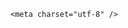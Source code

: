 <!DOCTYPE html>
<html lang="zh-CN">

<head>
    
<title>马斯克宣布回归7x24小时工作状态，这算是彻底告别政坛了吗？能否挽救此前受损的业绩？_腾讯新闻</title>
<meta name="keywords" content="马斯克,特朗普,特斯拉,美国,美国_时政,政坛,共和党">
<meta name="description" content="财联社5月25日讯（编辑 史正丞）经历近一年的政坛大冒险后，世界首富马斯克正将全部的精力重新放到他的电动车和火星事业上。他周六在社交媒体上发帖称，他已经重新回到7x24小时工作的状态，还要“睡在会议室、服务器机房或工厂里”。马斯克表态称：“我必须全神贯注于X/xAI和特斯拉，还有下周的星舰发射，因为我们正推出关...">
<meta name="author" content="腾讯网">
<meta name="copyright" content="Copyright 1998 - 2025 Tencent. All Rights Reserved">
<meta property="og:type" content="news" />

<meta property="og:title" content="马斯克宣布回归7x24小时工作状态，这算是彻底告别政坛了吗？能否挽救此前受损的业绩？_腾讯新闻" />
<meta property="og:description" content="财联社5月25日讯（编辑 史正丞）经历近一年的政坛大冒险后，世界首富马斯克正将全部的精力重新放到他的电动车和火星事业上。他周六在社交媒体上发帖称，他已经重新回到7x24小时工作的状态，还要“睡在会议室、服务器机房或工厂里”。马斯克表态称：“我必须全神贯注于X/xAI和特斯拉，还有下周的星舰发射，因为我们正推出关..." />
<meta property="og:url" content="https://news.qq.com/rain/a/20250525Q022UJ00" />
<meta property="og:image" content="https://inews.gtimg.com/news_ls/Ougj8ugBw0lu8R_bLXz93oUS7noQGEAOePNXiSGNkyUU8AA_640330/0" />
<meta property="article:author" content="" />
<meta property="article:published_time" content="2025-05-25 11:32:40" />
<meta property="category" content="" />

    <meta charset="utf-8" />
<meta http-equiv="X-UA-Compatible" content="IE=Edge" />
<meta name="viewport" content="width=device-width, initial-scale=1, shrink-to-fit=no" />
<link rel="dns-prefetch" href="mat1.gtimg.com">
<link rel="dns-prefetch" href="i.news.qq.com">
<link rel="shortcut icon" href="https://mat1.gtimg.com/qqcdn/qqindex2021/favicon.ico">
<script nomodule="true" src="https://mat1.gtimg.com/qqcdn/qqindex2021/common-static/20240515201444/core3-37-1.min.js"></script>
<script>
  try {
    if (!window.IntersectionObserver) {
      var observerScript = document.createElement('script');
      observerScript.src = "https://mat1.gtimg.com/qqcdn/qqindex2021/common-static/20241024141058/intersection-observer-polyfill.js";
      document.head.appendChild(observerScript);
    }
  } catch (error) {}
</script>

<script>
  try {
    if (!Element.prototype.scrollTo) {
      var scrollScript = document.createElement('script');
      scrollScript.src = "https://mat1.gtimg.com/qqcdn/qqindex2021/common-static/20241025153001/scroll-behavior-polyfill.js";
      document.head.appendChild(scrollScript);
    }
  } catch (error) {}
</script>
<script>
  try {
    if ('scrollRestoration' in window.history) {
      window.history.scrollRestoration = 'manual';
    }
    window.isPcClient = Boolean(window.electron) && (
      window.navigator.userAgent.indexOf('pc-client') > 0 ||
      window.navigator.userAgent.indexOf('TencentNews') > 0
    );
  } catch {}
</script>
<script>
  try {
    if (window.isPcClient) {
      var bodyStyle = document.createElement('style');
      bodyStyle.innerText = 'body{ zoom: 0.95 }';
      document.head.appendChild(bodyStyle);
    }
  } catch {}
</script>
<script>
  window.DATA = {"safe_cntl":{"close_relate_thing":0,"close_all_rel":0,"close_comment_dislike":0,"close_global_news_sis":0,"close_share_pull":0,"emoticon_comment_mode":0,"close_all_ad":0,"close_all_emoticon_comment":0,"close_all_favorite":0},"title":"马斯克宣布回归7x24小时工作状态，这算是彻底告别政坛了吗？能否挽救此前受损的业绩？","url":"https://view.inews.qq.com/a/20250525Q022UJ00","channelEntryJumpType":1,"likeInfo":0,"question_id":"","enableDiffusion":1,"extra_property":{"FeedbackDetailDisableInsert":0,"zanSkinType":""},"intro":"","surl":"https://view.inews.qq.com/a/20250525Q022UJ00","time":"2025-05-25 07:39:01","ai_switch":true,"atype":232,"emojiRelatedSwitch":1,"is_deleted":0,"self_declare":{"declare":"个人观点，仅供参考"},"shareDesc":"腾讯新闻","shareImg":"https://inews.gtimg.com/om_ls/OXZTo4Xt8MzuFNWoXIpp2nojUBSoxLXbFM1VG_HMBzwtMAA_870492/0","already_answer":false,"article_category":"83","attribute":{},"card":{"msgEntry":1,"vip_desc":"腾讯新闻问答课代表官方账号","vip_place":"left","update_frequency":"1970-01-01 08:00:00","vip_type":"30012","liveInfo":{},"uin":"ecbe89d289b6198c7996f16538ebc224f9","vip_icon_night":"http://inews.gtimg.com/newsapp_ls/0/14876052067/0","suid":"8QMc339d5IQeuTzY5QN3","cpLevel":2,"chlid":"22983986","chlname":"问答课代表","desc":"腾讯新闻问答课代表，结合当下热点新闻和网友热议，发现好问题，期待好回答。","icon":"https://inews.gtimg.com/om_ls/OPBO91JgEbYG-O62jC2hCRA_yoydsA8oEANb87pxgNxKgAA_200200/0","vip_icon":"http://inews.gtimg.com/newsapp_ls/0/14876051701/0","vip_type_new":"30012"},"isSensitive":0,"FadCid":"","copyright_share":"本文来自腾讯新闻客户端创作者，不代表腾讯新闻的观点和立场。","forbidCommentUpDown":0,"closeCommentBanner":0,"iNewsRecommendLevel":1,"answer_num":3,"detail_entry":{"is_orignal":1,"orignal_entry":1},"relate_extend_infos":{"longTitle":"马斯克宣布回归7x24小时工作状态 还要在工厂打地铺","title":"马斯克宣布回归7x24小时工作状态 还要在工厂打地铺","url":"http://view.inews.qq.com/a/20250525A0192E00","abstract":"财联社5月25日讯（编辑 史正丞）经历近一年的政坛大冒险后，世界首富马斯克正将全部的精力重新放到他的电动车和火星事业上。他周六在社交媒体上发帖称，他已经重新回到7x24小时工作的状态，还要“睡在会议室、服务器机房或工厂里”。马斯克表态称：“我必须全神贯注于X/xAI和特斯拉，还有下周的星舰发射，因为我们正推出关...","id":"20250525A0192E00","imgURL":"https://inews.gtimg.com/news_ls/OUCWKnK7ulz2vPNay2PA5b86bgBEmRKp5r6MZlzxFEjEQAA_640330/0","imgURLSmall":"https://inews.gtimg.com/news_ls/OUCWKnK7ulz2vPNay2PA5b86bgBEmRKp5r6MZlzxFEjEQAA_150120/0"},"remarks":"","ret":0,"abstract":"","adInfo":{"openAdsComment":1,"openAdsPhotos":1,"openAdsText":1,"openRelatedNewsAd":1,"openAds":1},"content":null,"final_declare":["个人观点，仅供参考"],"id":"20250525Q022UJ00","questionInfo":{"relate_extend_infos":[{"longtitle":"马斯克宣布回归7x24小时工作状态 还要在工厂打地铺","picShowType":"90092","thumbnails_qqnews":["https://inews.gtimg.com/news_ls/OUCWKnK7ulz2vPNay2PA5b86bgBEmRKp5r6MZlzxFEjEQAA_294195/0"],"title":"马斯克宣布回归7x24小时工作状态 还要在工厂打地铺","url":"https://view.inews.qq.com/a/20250525A0192E00","abstract":"财联社5月25日讯（编辑 史正丞）经历近一年的政坛大冒险后，世界首富马斯克正将全部的精力重新放到他的电动车和火星事业上。他周六在社交媒体上发帖称，他已经重新回到7x24小时工作的状态，还要“睡在会议室、服务器机房或工厂里”。马斯克表态称：“我必须全神贯注于X/xAI和特斯拉，还有下周的星舰发射，因为我们正推出关...","articletype":"0","id":"20250525A0192E00"}],"thumbnails_qqnews":["https://inews.gtimg.com/om_ls/OXZTo4Xt8MzuFNWoXIpp2nojUBSoxLXbFM1VG_HMBzwtMAA_294195/0"],"title":"马斯克宣布回归7x24小时工作状态，这算是彻底告别政坛了吗？能否挽救此前受损的业绩？","url":"http://view.inews.qq.com/a/20250525Q022UJ00","abstract":"","id":"20250525Q022UJ00","longtitle":"马斯克宣布回归7x24小时工作状态，这算是彻底告别政坛了吗？","question_short_title":"马斯克宣布回归7x24小时工作状态，这算是彻底告别政坛了吗？能否挽救此前受损的业绩？"},"content_words_num":39,"copyright_wording_share":"免责声明","disableDeclare":1,"emojiSwitch":1,"news_app_recommend_status":4,"news_update_time":1748144452,"all_long_pic":1,"categoryrray":{"category_id":"83","sub_category_id":"322"},"commentid":"","cms_id":"20250525Q022UJ00","articleId":"20250525Q02ABG00","article_type":232,"tags":"","desc":"财联社5月25日讯（编辑 史正丞）经历近一年的政坛大冒险后，世界首富马斯克正将全部的精力重新放到他的电动车和火星事业上。他周六在社交媒体上发帖称，他已经重新回到7x24小时工作的状态，还要“睡在会议室、服务器机房或工厂里”。马斯克表态称：“我必须全神贯注于X/xAI和特斯拉，还有下周的星舰发射，因为我们正推出关...","videoArr":[]};
</script>
<script>
  window.channelInfo = {"channelConfig":{"channelNav":[{"_auto_id":"1","active_alien_img":"","alien_img":"","channel_id":"news_news_home","is_local":"0","link":"https://www.qq.com","name_cn":"首页","name_en":"home"},{"_auto_id":"2","active_alien_img":"","alien_img":"","channel_id":"news_news_top","is_local":"0","link":"","name_cn":"要闻","name_en":"news"},{"_auto_id":"4","active_alien_img":"","alien_img":"","channel_id":"news_news_bj","is_local":"1","link":"","name_cn":"北京","name_en":"bj"},{"_auto_id":"5","active_alien_img":"","alien_img":"","channel_id":"news_news_finance","is_local":"0","link":"","name_cn":"财经","name_en":"finance"},{"_auto_id":"6","active_alien_img":"","alien_img":"","channel_id":"news_news_tech","is_local":"0","link":"","name_cn":"科技","name_en":"tech"},{"_auto_id":"7","active_alien_img":"","alien_img":"","channel_id":"tv","is_local":"0","link":"https://v.qq.com/channel/tv/?ptag=qqnews","name_cn":"电视剧","name_en":"tv"},{"_auto_id":"8","active_alien_img":"","alien_img":"","channel_id":"news_news_qa","is_local":"0","link":"","name_cn":"热问","name_en":"qa"},{"_auto_id":"9","active_alien_img":"","alien_img":"","channel_id":"news_news_ent","is_local":"0","link":"","name_cn":"娱乐","name_en":"ent"},{"_auto_id":"10","active_alien_img":"","alien_img":"","channel_id":"variety","is_local":"0","link":"https://v.qq.com/channel/variety/?ptag=qqnews","name_cn":"综艺","name_en":"variety"},{"_auto_id":"11","active_alien_img":"","alien_img":"","channel_id":"news_news_sports","is_local":"0","link":"","name_cn":"体育","name_en":"sports"},{"_auto_id":"13","active_alien_img":"","alien_img":"","channel_id":"news_news_nba","is_local":"0","link":"","name_cn":"NBA","name_en":"nba"},{"_auto_id":"14","active_alien_img":"","alien_img":"","channel_id":"news_news_world","is_local":"0","link":"","name_cn":"国际","name_en":"world"},{"_auto_id":"15","active_alien_img":"","alien_img":"","channel_id":"news_news_mil","is_local":"0","link":"","name_cn":"军事","name_en":"milite"},{"_auto_id":"16","active_alien_img":"","alien_img":"","channel_id":"news_news_auto","is_local":"0","link":"","name_cn":"汽车","name_en":"auto"},{"_auto_id":"17","active_alien_img":"","alien_img":"","channel_id":"news_news_house","is_local":"0","link":"","name_cn":"房产","name_en":"house"},{"_auto_id":"18","active_alien_img":"","alien_img":"","channel_id":"news_news_edu","is_local":"0","link":"","name_cn":"教育","name_en":"edu"},{"_auto_id":"19","active_alien_img":"","alien_img":"","channel_id":"news_news_antip","is_local":"0","link":"","name_cn":"健康","name_en":"health"},{"_auto_id":"20","active_alien_img":"","alien_img":"","channel_id":"news_news_video","is_local":"0","link":"","name_cn":"视频","name_en":"video"},{"_auto_id":"21","active_alien_img":"","alien_img":"","channel_id":"news_news_game","is_local":"0","link":"","name_cn":"游戏","name_en":"games"},{"_auto_id":"22","active_alien_img":"","alien_img":"","channel_id":"news_news_nchupin","is_local":"0","link":"","name_cn":"眼界","name_en":"chupin"},{"_auto_id":"24","active_alien_img":"","alien_img":"","channel_id":"news_news_football","is_local":"0","link":"","name_cn":"足球","name_en":"football"},{"_auto_id":"25","active_alien_img":"","alien_img":"","channel_id":"news_news_kepu","is_local":"0","link":"","name_cn":"科学","name_en":"kepu"},{"_auto_id":"26","active_alien_img":"","alien_img":"","channel_id":"news_news_digi","is_local":"0","link":"","name_cn":"数码","name_en":"digi"},{"_auto_id":"28","active_alien_img":"","alien_img":"","channel_id":"ymzx","is_local":"0","link":"https://gamer.qq.com/v2/cloudgame/game/96897?ichannel=txxwpc0Ftxxwpc1","name_cn":"元梦之星","name_en":"news_news_ymzx"},{"_auto_id":"31","active_alien_img":"","alien_img":"","channel_id":"movie","is_local":"0","link":"https://v.qq.com/channel/movie/?ptag=qqnews","name_cn":"电影","name_en":"movie"},{"_auto_id":"32","active_alien_img":"","alien_img":"","channel_id":"news_news_esport","is_local":"0","link":"","name_cn":"电竞","name_en":"esport"},{"_auto_id":"34","active_alien_img":"","alien_img":"","channel_id":"news_news_history","is_local":"0","link":"","name_cn":"历史","name_en":"history"},{"_auto_id":"35","active_alien_img":"","alien_img":"","channel_id":"news_news_baby","is_local":"0","link":"","name_cn":"育儿","name_en":"baby"},{"_auto_id":"36","active_alien_img":"","alien_img":"","channel_id":"hbjy","is_local":"0","link":"https://gp.qq.com/act/a20250421mnqlx/news.shtml","name_cn":"和平精英","name_en":"news_news_hbjy"},{"_auto_id":"37","active_alien_img":"","alien_img":"","channel_id":"cloud_gamer","is_local":"0","link":"https://gamer.qq.com/?ichannel=txxwpc0Ftxxwpc1","name_cn":"云游戏","name_en":"cloud_gamer"},{"_auto_id":"38","active_alien_img":"","alien_img":"","channel_id":"news_news_lic","is_local":"0","link":"","name_cn":"理财","name_en":"finance_licai"},{"_auto_id":"39","active_alien_img":"","alien_img":"","channel_id":"news_news_istock","is_local":"0","link":"","name_cn":"股票","name_en":"finance_stock"},{"_auto_id":"40","active_alien_img":"","alien_img":"","channel_id":"ren_min_shi_pin","is_local":"0","link":"https://news.qq.com/omn/author/8QMd3Hld74cbujbY?tab=om_video","name_cn":"人民视频","name_en":"ren_min_shi_pin"},{"_auto_id":"41","active_alien_img":"","alien_img":"","channel_id":"news_news_weather","is_local":"0","link":"https://tianqi.qq.com/index.htm","name_cn":"天气","name_en":"weather"}]}};
</script>
<script>
  window.articleConfig = {"rightConfig":[{"_auto_id":"1","category_key":"default","modules":"{\"moduleList\":[{\"title\":\"精选视频\",\"id\":\"video_album\",\"videoType\":\"tag\",\"videoId\":\"aUepxrtchGM=\"},{\"title\":\"下载条\",\"id\":\"download_banner\",\"isSticky\":1},{\"title\":\"热点榜\",\"id\":\"hot_rank_list\",\"isSticky\":1},{\"title\":\"广告推广\",\"id\":\"ssp_ad_module\",\"category\":\"ad_ssp\",\"loid\":\"109\",\"isSticky\":1}]}"}],"tonglanAdConfig":[],"bottomConfig":[],"videoAdConfig":[],"rightGameConfig":[]};
</script>
<script src="https://mat1.gtimg.com/www/js/emonitor/custom_ed041a23.js" charset="utf-8"></script>
<script>
  try {
    window.emonitorIns = emonitor.create({
      name: 'newsqq_quesionArticle',
      atta: {
        name: 'newsqq',
      },
      mode: '007',
    });
  } catch (err) {
    console.warn(err);
  }
</script>
<link href="https://mat1.gtimg.com/qqcdn/qqindex2021/common-static/hel/qqnews-pc-dc_20250515055953/static/css/qa.css" rel="stylesheet">

<script>window.__HEL_PRESET_META__={"qqnews-pc-components":{"app":{"id":1366,"name":"qqnews-pc-components","app_group_name":"qqnews-pc-components","proj_ver":{"map":{},"utime":0},"online_version":"qqnews-pc-components_20250515055747","build_version":"qqnews-pc-components_20250520070753","update_at":"2025-05-20T11:08:42.000Z","desc":"set by [init], from container [formal.pc.dc.sz100952] worker [2]"},"version":{"sub_app_name":"qqnews-pc-components","sub_app_version":"qqnews-pc-components_20250520070753","src_map":{"webDirPath":"https://mat1.gtimg.com/qqcdn/qqindex2021/common-static/hel/qqnews-pc-components_20250520070753","htmlIndexSrc":"https://mat1.gtimg.com/qqcdn/qqindex2021/common-static/hel/qqnews-pc-components_20250520070753/index.html","extractMode":"all","iframeSrc":"","chunkCssSrcList":["https://mat1.gtimg.com/qqcdn/qqindex2021/common-static/hel/qqnews-pc-components_20250520070753/static/css/index.css"],"chunkJsSrcList":["https://mat1.gtimg.com/qqcdn/qqindex2021/common-static/hel/qqnews-pc-components_20250520070753/static/js/index.js"],"staticCssSrcList":[],"staticJsSrcList":["https://mat1.gtimg.com/qqcdn/qqindex2021/static/20231212123233/react.production.min.js","https://mat1.gtimg.com/qqcdn/qqindex2021/static/20231212123233/react-dom.production.min.js","https://mat1.gtimg.com/qqcdn/qqindex2021/common-static/hel/hel-base-v16.js"],"relativeCssSrcList":[],"relativeJsSrcList":[],"privCssSrcList":[],"srvModSrcList":[],"srvModSrcIndex":"","headAssetList":[{"tag":"staticScript","append":false,"attrs":{"src":"https://mat1.gtimg.com/qqcdn/qqindex2021/static/20231212123233/react.production.min.js"}},{"tag":"staticScript","append":false,"attrs":{"src":"https://mat1.gtimg.com/qqcdn/qqindex2021/static/20231212123233/react-dom.production.min.js"}},{"tag":"staticScript","append":false,"attrs":{"src":"https://mat1.gtimg.com/qqcdn/qqindex2021/common-static/hel/hel-base-v16.js"}},{"tag":"script","append":true,"attrs":{"src":"https://mat1.gtimg.com/qqcdn/qqindex2021/common-static/hel/qqnews-pc-components_20250520070753/static/js/index.js","defer":""}},{"tag":"link","append":true,"attrs":{"href":"https://mat1.gtimg.com/qqcdn/qqindex2021/common-static/hel/qqnews-pc-components_20250520070753/static/css/index.css","rel":"stylesheet"}}],"bodyAssetList":[]},"update_at":"2025-05-20T11:08:42.000Z","create_at":"2025-05-20T11:08:42.000Z","_worker_id":"2","_is_backup":true}}}</script>
<script>window.__VIEW_PATH__="question.ejs";</script>
</head>

<body id="dc-question-body">
  <div id="root"></div>
    <iframe style="display: none;" src="https://i.news.qq.com/web_backend/getWebPacUid"></iframe>
<script src="https://mat1.gtimg.com/qqcdn/qqindex2021/common-static/20240805160928/react.production.min.js"></script>
<script src="https://mat1.gtimg.com/qqcdn/qqindex2021/common-static/20240805160928/react-dom.production.min.js"></script>
<script src="https://mat1.gtimg.com/qqcdn/qqindex2021/common-static/20241018171503/universal-report.min.js"></script>
<script defer type="text/javascript" src="https://mat1.gtimg.com/qqcdn/qqindex2021/libs/barrier/aria.js?appid=9327b8b06379d9d1728bbfbe2025ef9c" charset="utf-8"></script>
<script defer src="https://t.captcha.qq.com/TCaptcha.js"></script>
<script>document.cookie="hel_err=;path=/;";</script>
<script src="https://mat1.gtimg.com/qqcdn/qqindex2021/common-static/hel/hel-base-v16.js"></script>
<script src="https://mat1.gtimg.com/qqcdn/qqindex2021/common-static/hel/qqnews-pc-hel-entry_20250117174052/static/js/index.js"></script>
<link rel="preload" href="https://mat1.gtimg.com/qqcdn/qqindex2021/common-static/hel/qqnews-pc-dc_20250515055953/static/js/qa.js" as="script">
<link rel="preload" href="https://mat1.gtimg.com/qqcdn/qqindex2021/common-static/hel/qqnews-pc-components_20250520070753/static/js/index.js" as="script">
<script>window.loadProject("https://mat1.gtimg.com/qqcdn/qqindex2021/common-static/hel/qqnews-pc-dc_20250515055953/static/js/qa.js");</script>
<iframe id="videoFrame" style="display: none;" src="https://video.qq.com/cookie/sync_qqnews.html"></iframe>
</body>

</html>
